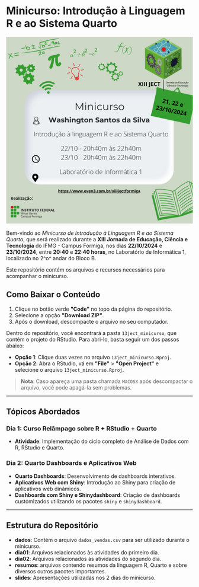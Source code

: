 
# Minicurso: Introdução à Linguagem R e ao Sistema Quarto

![](minicurso.png)

Bem-vindo ao *Minicurso de Introdução à Linguagem R e ao Sistema Quarto*, que 
será realizado durante a **XIII Jornada de Educação, Ciência e Tecnologia** 
do IFMG - Campus Formiga, nos dias **22/10/2024** e **23/10/2024**, entre 
**20:40** e **22:40 horas**, no Laboratório de Informática 1, localizado 
no 2^o^ andar do Bloco B.

Este repositório contém os arquivos e recursos necessários para 
acompanhar o minicurso.

## Como Baixar o Conteúdo

1. Clique no botão verde **"Code"** no topo da página do repositório.
2. Selecione a opção **"Download ZIP"**.
3. Após o download, descompacte o arquivo no seu computador.

Dentro do repositório, você encontrará a pasta `13ject_minicurso`, que 
contém o projeto do RStudio. Para abri-lo, basta seguir um dos passos abaixo:

- **Opção 1**: Clique duas vezes no arquivo `13ject_minicurso.Rproj`.
- **Opção 2**: Abra o RStudio, vá em **"File"** > **"Open Project"** e \
               selecione o arquivo `13ject_minicurso.Rproj`.

> **Nota**: Caso apareça uma pasta chamada `MACOSX` após descompactar o arquivo, você pode apagá-la sem problemas.

---

## Tópicos Abordados

### **Dia 1: Curso Relâmpago sobre R + RStudio + Quarto**
- **Atividade**: Implementação do ciclo completo de Análise de Dados com R, RStudio e Quarto.

### **Dia 2: Quarto Dashboards e Aplicativos Web**
- **Quarto Dashboards**: Desenvolvimento de dashboards interativos.
- **Aplicativos Web com Shiny**: Introdução ao Shiny para criação de aplicativos web dinâmicos.
- **Dashboards com Shiny e Shinydashboard**: Criação de dashboards customizados utilizando os pacotes `shiny` e `shinydashboard`.

---

## Estrutura do Repositório

- **dados**: Contém o arquivo `dados_vendas.csv` para ser utilizado durante o 
             minicurso.
- **dia01**: Arquivos relacionados às atividades do primeiro dia.
- **dia02**: Arquivos relacionados às atividades do segundo dia.
- **resumos**: arquivos contendo resumos da linguagem R, Quarto e sobre 
               diversos outros pacotes importantes.
- **slides**: Apresentações utilizadas nos 2 dias do minicurso.

